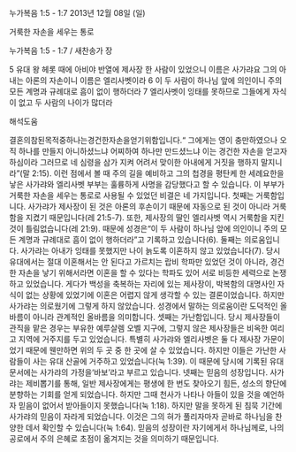 누가복음 1:5 - 1:7 
2013년 12월 08일 (일)

거룩한 자손을 세우는 통로



누가복음 1:5 - 1:7 / 새찬송가  장


5 유대 왕 헤롯 때에 아비야 반열에 제사장 한 사람이 있었으니 이름은 사가랴요 그의 아내는 아론의 자손이니 이름은 엘리사벳이라
6 이 두 사람이 하나님 앞에 의인이니 주의 모든 계명과 규례대로 흠이 없이 행하더라
7 엘리사벳이 잉태를 못하므로 그들에게 자식이 없고 두 사람의 나이가 많더라

해석도움





결혼의참된목적중하나는경건한자손을얻기위함입니다.“ 그에게는 영이 충만하였으나 오직 하나를 만들지 아니하셨느냐 어찌하여 하나만 만드셨느냐 이는 경건한 자손을 얻고자 하심이라 그러므로 네 심령을 삼가 지켜 어려서 맞이한 아내에게 거짓을 행하지 말지니라”(말 2:15). 이런 점에서 볼 때 주의 길을 예비하고 그의 첩경을 평탄케 한 세례요한을 낳은 사가랴와 엘리사벳 부부는 훌륭하게 사명을 감당했다고 할 수 있습니다. 이 부부가 거룩한 자손을 세우는 통로로 사용될 수 있었던 비결은 네 가지입니다.
첫째는 거룩함입니다. 사가랴가 제사장이 된 것은 아론의 후손이기 때문에 자동으로 된 것이 아니라 거룩함을 지켰기 때문입니다(레 21:5-7). 또한, 제사장의 딸인 엘리사벳 역시 거룩함을 지킨 것이 틀림없습니다(레 21:9). 때문에 성경은“이 두 사람이 하나님 앞에 의인이니 주의 모든 계명과 규례대로 흠이 없이 행하더라”고 기록하고 있습니다(6).
둘째는 의로움입니다. 사가랴는 아내가 잉태를 못했지만 나이 늙도록 이혼하지 않고 있었습니다(7). 당시 유대에서는 절대 이혼해서는 안 된다고 가르치는 랍비 학파만 있었던 것이 아니라, 경건한 자손을 낳기 위해서라면 이혼을 할 수 있다는 학파도 있어 서로 비등한 세력으로 논쟁하고 있었습니다. 게다가 백성을 축복하는 자리에 있는 제사장이, 박복함의 대명사인 자식이 없는 상황에 있었기에 이혼은 어렵지 않게 생각할 수 있는 결론이었습니다. 하지만 사가랴는 의로웠기에 그렇게 하지 않았습니다. 성경에서 말하는 의로움이란 도덕적인 올바름이 아니라 관계적인 올바름을 의미합니다.
셋째는 가난함입니다. 당시 제사장들이 관직을 맡은 경우는 부유한 예루살렘 오벨 지구에, 그렇지 않은 제사장들은 비옥한 여리고 지역에 거주지를 두고 있었습니다. 특별히 사가랴와 엘리사벳은 둘 다 제사장 가문이었기 때문에 웬만하면 위의 두 곳 중 한 곳에 살 수 있었습니다. 하지만 이들은 가난한 사람들이 사는 유대 산골에 거주하고 있었습니다(눅 1:39). 이 때문에 당시에 기록된 유대 문서에는 사가랴의 가정을‘바보’라고 부르고 있습니다.
넷째는 믿음의 성장입니다. 사가랴는 제비뽑기를 통해, 일반 제사장에게는 평생에 한 번도 찾아오기 힘든, 성소의 향단에 분향하는 기회를 얻게 되었습니다. 하지만 그때 천사가 나타나 아들이 있을 것을 예언하자 믿음이 없어서 받아들이지 못했습니다(눅 1:18). 하지만 말을 못하게 된 침묵 기간에 사가랴의 믿음이 자라게 되었습니다. 이것은 그의 혀가 풀리자마자 곧바로 하나님을 찬양한 데서 확인할 수 있습니다(눅 1:64). 믿음의 성장이란 자기에게서 하나님께로, 나의 공로에서 주의 은혜로 초점이 옮겨지는 것을 의미하기 때문입니다.
